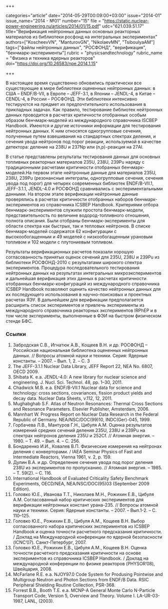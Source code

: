 +++

categories="article"
date="2014-05-29T00:09:00+03:00"
issue="2014-01"
issue_name="2014 - №01"
number="15"
file = "https://static.nuclear-power-engineering.ru/articles/2014/01/15.pdf"
udc="621.039.51.17"
title="Верификация нейтронных данных основных реакторных материалов из библиотеки росфонд на интегральных экспериментах"
authors=["KoscheevVN", "ManturovGN", "NikolaevMN", "TsiboulyaAM"]
tags=["файлы нейтронных данных", "РОСФОНД", "верификация", "бенчмарк-эксперименты"]
rubric = "physicsandtechnology"
rubric_name = "Физика и техника ядерных реакторов"
doi="https://doi.org/10.26583/npe.2014.1.15"

+++

В настоящее время существенно обновились практически все существующие в мире библиотеки оцененных нейтронных данных: в США – ENDF/B-VII, в Европе – JEFF-3.1, в Японии – JENDL-4, в Китае – CENDL-4, в России – РОСФОНД. Эти библиотеки интенсивно тестируются на предмет их предпочтительного использования в прикладных задачах. Как правило, тестирование библиотек нейтронных данных проводится в расчетах критичности отобранных особым образом бенчмарк-моделей из международного справочника ISCBEP Handbook. Имеются и другие источники информации для тестирования нейтронных данных. К ним относятся одногрупповые сечения, полученные путем взвешивания на стандартных спектрах деления, и сечения увода нейтронов под порог реакции, используемой в качестве детектора: деление на 238U и 237Np или (n,p)-реакция на 27Al.

В статье представлены результаты тестирования данных для основных топливных реакторных материалов 235U, 238U, 239Pu наряду с традиционными расчетами критичности отобранных бенчмарк-моделей.На первом этапе нейтронные данные для материалов 235U, 238U, 239Pu (резонансные интегралы, одногрупповые сечения, сечения увода под порог) для четырех современных библиотек ENDF/B-VII.1, JEFF-3.1.1, JENDL-4.0 и РОСФОНД сравнивались с экспериментальными данными. На втором этапе верификации нейтронные данные проверялись в расчетах критичности отобранных наборов бенчмарк-экспериментов из справочника ICSBEP Handbook. Критериями отбора бенчмарк-экспериментов служили простота бенчмарк-модели, представительность по величине водород-топливного отношения, полнота описания. Были отобраны бенчмарк-эксперименты для области спектра как быстрых, так и тепловых нейтронов. В списке бенчмарк-моделей содержатся 62 конфигурации с высокообогащенным и 49 моделей с низкообогащенным урановым топливом и 102 модели с плутониевым топливом.

Результаты верификационных расчетов показали хорошую согласованность принятых оценок сечений для 235U, 238U и 239Pu из библиотеки РОСФОНД-2010 с результатами широкого спектра экспериментов. Процедура последовательного тестирования нейтронных данных на результатах интегральных микроэкспериментов и дальнейшая верификация этих данных в расчетах критичности отобранных бенчмарк-конфигураций из международного справочника ICSBEP Handbook позволяют оценить качество нейтронных данных для их последующего использования в научно-поисковых и проектных расчетах ЯЭУ. В дальнейшем для верификации предполагается расширить список экспериментов и привлечь эксперименты из международного справочника реакторных экспериментов IRPhEP и в том числе эксперименты, выполненные в ФЭИ на быстром физическом стенде БФС.

### Ссылки

1. Забродская С.В., Игнатюк А.В., Кощеев В.Н. и др. РОСФОНД – Российская национальная библиотека оцененных нейтронных данных. // Вопросы атомной науки и техники. Серия: Ядерные константы. – 2007. – Вып. 1, 2. – С. 3
2. The JEFF-3.1.1 Nuclear Data Library, JEFF Report 22, NEA No. 6807, OECD 2009.
3. Shibata K. e.a. JENDL-4.0: A new library for nuclear science and engineering. J. Nucl. Sci. Technol. 48, pp. 1–30, 2011.
4. Chadwick M.B. e.a. ENDF/B-VII.1 Nuclear data for science and technology: cross sections, covariances, fission product yields and decay data. Nuclear Data Sheets, v.112, 12, 2011.
5. Mughabghab S.F. Atlas of Neutron Resonances: Thermal Cross Sections and Resonance Parameters. Elsevier Publisher, Amsterdam, 2006.
6. Mannhart W. Progress Report on Nuclear Data Research in the Federal Republic of Germany. NEA/NSC/DOC(99)10, INDC(Ger)-045, 1999.
7. Горбачева Л.В., Мантуров Г.Н., Цибуля А.М. Оценка результатов измерений средних сечений деления 235U, 238U и 239Pu на спектрах нейтронов деления 235U и 252Cf. // Атомная энергия. – 1980. – Т. 49. – Вып. 4. – С. 256.
8. Бондаренко И.И., Ковалев В.П. Физические измерения на нейтронах деления с конверторами. / IAEA Seminar Physics of Fast and Intermediate Reactors, Vienna 1961, v. 2, p. 159.
9. Дулин В.А. и др. Определение сечения увода под порог деления 238U из экспериментов по пропусканию. // Атомная энергия. – 1985. – Т. 59(2). – С. 116.
10. International Handbook of Evaluated Criticality Safety Benchmark Experiments, OECD/NEA, NEA/NSC/DOC(95)03 (September 2009 Edition).
11. Головко Ю.Е., Иванова Т.Т., Николаев М.Н., Рожихин Е.В., Цибуля А.М. Согласованный набор критических экспериментов для верификации нейтронных констант урана-235. // Вопросы атомной науки и техники. Серия: Ядерные константы. – 2007. – Вып.1-2. – С. 110–125.
12. Головко Ю.Е., Рожихин Е.В., Цибуля А.М., Кощеев В.Н. Выбор согласованного набора критических экспериментов из ICSBEP Handbook и оценка точности расчетного предсказания критичности. / Доклад на Международной конференции по ядерной безопасности (ICNC’07). Санкт-Петербург, 2007.
13. Головко Ю.Е., Рожихин Е.В., Цибуля А.М., Кощеев В.Н. Оценка точности расчетного предсказания критичности на основе экспериментов из справочника ICSBEP Handbook. / Доклад на международной конференции по физике реакторов (PHYSOR’08), Швейцария, 2008.
14. McFarlane R.E. e.a. NJOY97.0 Code System for Produsing Pointwise and Multigroup Neutron and Photon Sections from ENDF/B Data. RSIC Peripheral Shielding Routine Collection, PSR-368.
15. Forrest B.B., Booth T.E. e.a. MCNP-A General Monte Carlo N-Particle Transport Code, Version 5, Overview and Theory. Volume I. LA-UR-03-1987, LANL, (2003).
